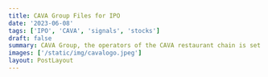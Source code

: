 ```yaml
---
title: CAVA Group Files for IPO
date: '2023-06-08'
tags: ['IPO', 'CAVA', 'signals', 'stocks']
draft: false
summary: CAVA Group, the operators of the CAVA restaurant chain is set to confidentially file for their IPO. As of Q1 2023, there are 263 CAVA Restaurants with 2022 revenues of $564.1 million.
images: ['/static/img/cavalogo.jpeg']
layout: PostLayout
---
```


